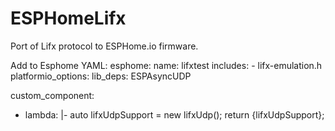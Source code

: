 # ESPHomeLifx
Port of Lifx protocol to ESPHome.io firmware.

Add to Esphome YAML:
esphome:
  name: lifxtest
  includes:
    - lifx-emulation.h
  platformio_options:
    lib_deps: ESPAsyncUDP
   
custom_component:
- lambda: |-
    auto lifxUdpSupport = new lifxUdp();
    return {lifxUdpSupport};

